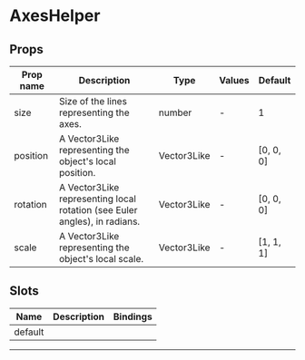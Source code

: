 # AxesHelper

## Props

| Prop name | Description                                                               | Type        | Values | Default            |
| --------- | ------------------------------------------------------------------------- | ----------- | ------ | ------------------ |
| size      | Size of the lines representing the axes.                                  | number      | -      | 1                  |
| position  | A Vector3Like representing the object's local position.                   | Vector3Like | -      | [0, 0, 0] |
| rotation  | A Vector3Like representing local rotation (see Euler angles), in radians. | Vector3Like | -      | [0, 0, 0] |
| scale     | A Vector3Like representing the object's local scale.                      | Vector3Like | -      | [1, 1, 1] |

## Slots

| Name    | Description | Bindings |
| ------- | ----------- | -------- |
| default |             |          |

---
